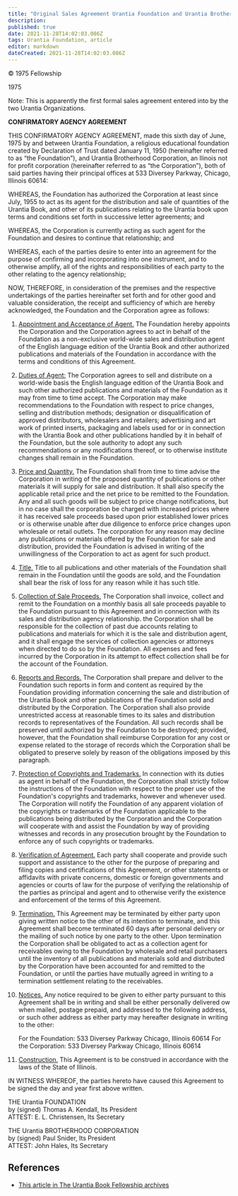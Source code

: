 ```yaml
---
title: "Original Sales Agreement Urantia Foundation and Urantia Brotherhood"
description: 
published: true
date: 2021-11-28T14:02:03.086Z
tags: Urantia Foundation, article
editor: markdown
dateCreated: 2021-11-28T14:02:03.086Z
---
```


<p class="v-card v-sheet theme--light grey lighten-3 px-2">© 1975 Fellowship</p>

1975

Note: This is apparently the first formal sales agreement entered into by the two Urantia Organizations.

**CONFIRMATORY AGENCY AGREEMENT**

THIS CONFIRMATORY AGENCY AGREEMENT, made this sixth day of June, 1975 by and between Urantia Foundation, a religious educational foundation created by Declaration of Trust dated January 11, 1950 (hereinafter referred to as “the Foundation”), and Urantia Brotherhood Corporation, an Ilinois not for profit corporation (hereinafter referred to as “the Corporation”), both of said parties having their principal offices at 533 Diversey Parkway, Chicago, Illinois 60614:

WHEREAS, the Foundation has authorized the Corporation at least since July, 1955 to act as its agent for the distribution and sale of quantities of the Urantia Book, and other of its publications relating to the Urantia book upon terms and conditions set forth in successive letter agreements; and

WHEREAS, the Corporation is currently acting as such agent for the Foundation and desires to continue that relationship; and

WHEREAS, each of the parties desire to enter into an agreement for the purpose of confirming and incorporating into one instrument, and to otherwise amplify, all of the rights and responsibilities of each party to the other relating to the agency relationship;

NOW, THEREFORE, in consideration of the premises and the respective undertakings of the parties hereinafter set forth and for other good and valuable consideration, the receipt and sufficiency of which are hereby acknowledged, the Foundation and the Corporation agree as follows:

1. <ins>Appointment and Acceptance of Agent.</ins> The Foundation hereby appoints the Corporation and the Corporation agrees to act in behalf of the Foundation as a non-exclusive world-wide sales and distribution agent of the English language edition of the Urantia Book and other authorized publications and materials of the Foundation in accordance with the terms and conditions of this Agreement.

2. <ins>Duties of Agent:</ins> The Corporation agrees to sell and distribute on a world-wide basis the English language edition of the Urantia Book and such other authorized publications and materials of the Foundation as it may from time to time accept. The Corporation may make recommendations to the Foundation with respect to price changes, selling and distribution methods; designation or disqualification of approved distributors, wholesalers and retailers; advertising and art work of printed inserts, packaging and labels used for or in connection with the Urantia Book and other publications handled by it in behalf of the Foundation, but the sole authority to adopt any such recommendations or any modifications thereof, or to otherwise institute changes shall remain in the Foundation.

3. <ins>Price and Quantity.</ins> The Foundation shall from time to time advise the Corporation in writing of the proposed quantity of publications or other materials it will supply for sale and distribution. It shall also specify the applicable retail price and the net price to be remitted to the Foundation. Any and all such goods will be subject to price change notifications, but in no case shall the corporation be charged with increased prices where it has received sale proceeds based upon prior established lower prices or is otherwise unable after due diligence to enforce price changes upon wholesale or retail outlets. The corporation for any reason may decline any publications or materials offered by the Foundation for sale and distribution, provided the Foundation is advised in writing of the unwillingness of the Corporation to act as agent for such product.

4. <ins>Title.</ins> Title to all publications and other materials of the Foundation shall remain in the Foundation until the goods are sold, and the Foundation shall bear the risk of loss for any reason while it has such title.

5. <ins>Collection of Sale Proceeds.</ins> The Corporation shall invoice, collect and remit to the Foundation on a monthly basis all sale proceeds payable to the Foundation pursuant to this Agreement and in connection with its sales and distribution agency relationship. the Corporation shall be responsible for the collection of past due accounts relating to publications and materials for which it is the sale and distribution agent, and it shall engage the services of collection agencies or attorneys when directed to do so by the Foundation. All expenses and fees incurred by the Corporation in its attempt to effect collection shall be for the account of the Foundation.

6. <ins>Reports and Records.</ins> The Corporation shall prepare and deliver to the Foundation such reports in form and content as required by the Foundation providing information concerning the sale and distribution of the Urantia Book and other publications of the Foundation sold and distributed by the Corporation. The Corporation shall also provide unrestricted access at reasonable times to its sales and distribution records to representatives of the Foundation. All such records shall be preserved until authorized by the Foundation to be destroyed; provided, however, that the Foundation shall reimburse Corporation for any cost or expense related to the storage of records which the Corporation shall be obligated to preserve solely by reason of the obligations imposed by this paragraph.

7. <ins>Protection of Copyrights and Trademarks.</ins> In connection with its duties as agent in behalf of the Foundation, the Corporation shall strictly follow the instructions of the Foundation with respect to the proper use of the Foundation's copyrights and trademarks, however and whenever used. The Corporation will notify the Foundation of any apparent violation of the copyrights or trademarks of the Foundation applicable to the publications being distributed by the Corporation and the Corporation will cooperate with and assist the Foundation by way of providing witnesses and records in any prosecution brought by the Foundation to enforce any of such copyrights or trademarks.

8. <ins>Verification of Agreement.</ins> Each party shall cooperate and provide such support and assistance to the other for the purpose of preparing and filing copies and certifications of this Agreement, or other statements or affidavits with private concerns, domestic or foreign governments and agencies or courts of law for the purpose of verifying the relationship of the parties as principal and agent and to otherwise verify the existence and enforcement of the terms of this Agreement.

9. <ins>Termination.</ins> This Agreement may be terminated by either party upon giving written notice to the other of its intention to terminate, and this Agreement shall become terminated 60 days after personal delivery or the mailing of such notice by one party to the other. Upon termination the Corporation shall be obligated to act as a collection agent for receivables owing to the Foundation by wholesale and retail purchasers until the inventory of all publications and materials sold and distributed by the Corporation have been accounted for and remitted to the Foundation, or until the parties have mutually agreed in writing to a termination settlement relating to the receivables.

10. <ins>Notices.</ins> Any notice required to be given to either party pursuant to this Agreement shall be in writing and shall be either personally delivered ow when mailed, postage prepaid, and addressed to the following address, or such other address as either party may hereafter designate in writing to the other:

	For the Foundation:
	533 Diversey Parkway Chicago, Illinois 60614
	For the Corporation:
	533 Diversey Parkway Chicago, Illinois 60614

11. <ins>Construction.</ins> This Agreement is to be construed in accordance with the laws of the State of Illinois.

IN WITNESS WHEREOF, the parties hereto have caused this Agreement to be signed the day and year first above written.

THE Urantia FOUNDATION  
by (signed) Thomas A. Kendall, Its President  
ATTEST: E. L. Christensen, Its Secretary

THE Urantia BROTHERHOOD CORPORATION  
by (signed) Paul Snider, Its President  
ATTEST: John Hales, Its Secretary

## References

* [This article in The Urantia Book Fellowship archives](https://archive.urantiabook.org/archive/history/doc335.htm)